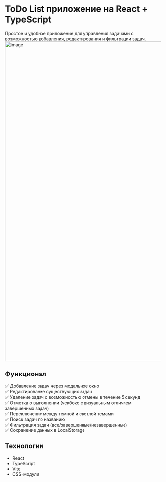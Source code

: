 # ToDo List приложение на React + TypeScript

Простое и удобное приложение для управления задачами с возможностью добавления, редактирования и фильтрации задач.
<img width="2049" height="1033" alt="image" src="https://github.com/user-attachments/assets/7b730faa-d6c6-4352-8bdf-74aa072a2c9f" />


## Функционал

✅ Добавление задач через модальное окно  
✅ Редактирование существующих задач  
✅ Удаление задач с возможностью отмены в течение 5 секунд  
✅ Отметка о выполнении (чекбокс с визуальным отличием завершенных задач)  
✅ Переключение между темной и светлой темами  
✅ Поиск задач по названию  
✅ Фильтрация задач (все/завершенные/незавершенные)  
✅ Сохранение данных в LocalStorage  

## Технологии

- React
- TypeScript
- Vite
- CSS-модули
